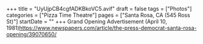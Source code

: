 +++
title = "UyUjpCB4cgfADKBkoVC5.avif"
draft = false
tags = ["Photos"]
categories = ["Pizza Time Theatre"]
pages = ["Santa Rosa, CA (545 Ross St)"]
startDate = ""
+++
Grand Opening Advertisement (April 10, 1981)https://www.newspapers.com/article/the-press-democrat-santa-rosa-opening/39070650/
